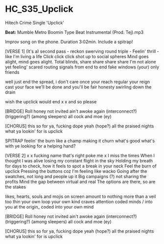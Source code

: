 # HC_S35_Upclick
Hitech Crime Single 'Upclick'

**Beat:** Mumble  Metro Boomin Type Beat Instrumental (Prod. Tej).mp3

Improv song on the phone. Duration 3:02min.
Include a spitrap!

[VERSE 1]
(It's a) second pass - reckon swerving round triple -
Feelin' thrill - like I'm living a life
Click click click shot up to social spheres
Mind goes alight, mind goes alight.
Total blinds, share share share share
I'm not alone yet feeling' scared
routing signals from end to end 
fake windows (your) only friends 

well just end the spread, i don't care
once your reach regular your reign 
cast your face
we'll be done and you'll be fair
honesty swirling down the drain

wish the upclick would end
x
x
and so please


[BRIDGE]
Roll honey
not invited ain't
awoke again (interconnect?)(triggering?) (among sleepers) all
cock and moe (ey)

[CHORUS]
this so for ya, 
fucking dope yeah (hope?)
all the praised nights
what ya lookin' for is
upclick

SPITRAP
feelin' the burn like a champ
making it churn 
what's good what's with ye
looking for a helping hand?

[VERSE 2]
x
x
fucking name
that's right poke me
x
I miss the times
When I thought I was alive
losing my constant flight in the sky 
Holding my breath for days to check, 
how it feels to spot a break in your neck
Feel the burn of upclick
Pressing the buttons coz I'm feeling like wacko
Going after the swatches, not long and people up it
Big campaigns (?) not sharing the profits
Mind the gap between virtual and real
The options are there, so are the stakes

likes, hearts, souls and mojis on screen
amount to nothing more than a veil too thin
your own loop your own kind craves
attention coded minds / into you at the origin_
coded into your own mind

[BRIDGE]
Roll honey
not invited ain't
awoke again (interconnect?)(triggering?) (among sleepers) all
cock and moe (ey)

[CHORUS]
this so for ya, 
fucking dope yeah (hope?)
all the praised nights
what ya lookin' for is
upclick
